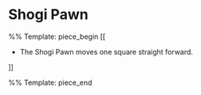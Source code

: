 # Shogi Pawn

%% Template: piece_begin
[[
* The Shogi Pawn moves one square straight forward.

]]

%% Template: piece_end
